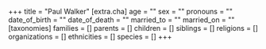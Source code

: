 +++
title = "Paul Walker"
[extra.cha]
age = ""
sex = ""
pronouns = ""
date_of_birth = ""
date_of_death = ""
married_to = ""
married_on = ""
[taxonomies]
families = []
parents = []
children = []
siblings = []
religions = []
organizations = []
ethnicities = []
species = []
+++

